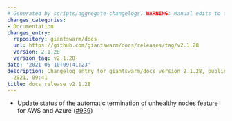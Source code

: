```yaml
---
# Generated by scripts/aggregate-changelogs. WARNING: Manual edits to this files will be overwritten.
changes_categories:
- Documentation
changes_entry:
  repository: giantswarm/docs
  url: https://github.com/giantswarm/docs/releases/tag/v2.1.28
  version: 2.1.28
  version_tag: v2.1.28
date: '2021-05-10T09:41:23'
description: Changelog entry for giantswarm/docs version 2.1.28, published on 10 May
  2021, 09:41
title: docs release v2.1.28
---
```


- Update status of the automatic termination of unhealthy nodes feature for AWS and Azure ([#939](https://github.com/giantswarm/docs/pull/939))
